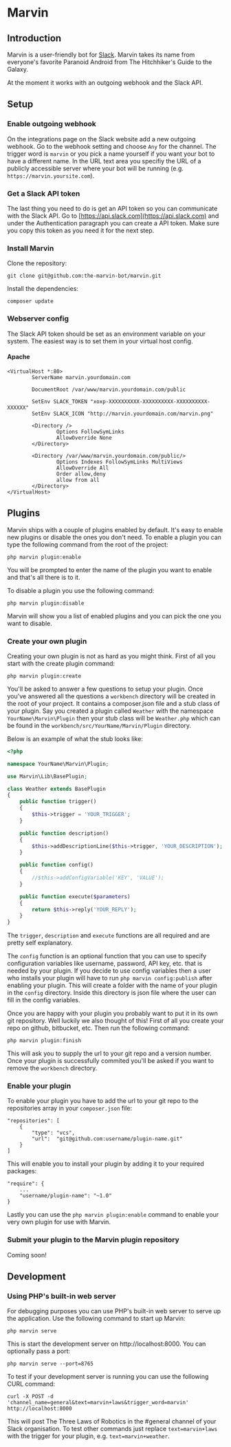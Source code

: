 # Marvin

## Introduction

Marvin is a user-friendly bot for [Slack](http://slack.com). Marvin takes its name from everyone's favorite Paranoid Android from  The Hitchhiker's Guide to the Galaxy.

At the moment it works with an outgoing webhook and the Slack API.

## Setup

### Enable outgoing webhook
On the integrations page on the Slack website add a new outgoing webhook. Go to the webhook setting and choose `Any` for the channel. The trigger word is `marvin` or you pick a name yourself if you want your bot to have a different name. In the URL text area you specifiy the URL of a publicly accessible server where your bot will be running (e.g. `https://marvin.yoursite.com`).

### Get a Slack API token
The last thing you need to do is get an API token so you can communicate with the Slack API. Go to [https://api.slack.com](https://api.slack.com) and under the Authentication paragraph you can create a API token. Make sure you copy this token as you need it for the next step.

### Install Marvin
Clone the repository:

```
git clone git@github.com:the-marvin-bot/marvin.git
```

Install the dependencies:

```
composer update
```

### Webserver config
The Slack API token should be set as an environment variable on your system. The easiest way is to set them in your virtual host config.

#### Apache
```
<VirtualHost *:80>
        ServerName marvin.yourdomain.com

        DocumentRoot /var/www/marvin.yourdomain.com/public

        SetEnv SLACK_TOKEN "xoxp-XXXXXXXXXX-XXXXXXXXXX-XXXXXXXXXX-XXXXXX"
        SetEnv SLACK_ICON "http://marvin.yourdomain.com/marvin.png"

        <Directory />
                Options FollowSymLinks
                AllowOverride None
        </Directory>

        <Directory /var/www/marvin.yourdomain.com/public/>
                Options Indexes FollowSymLinks MultiViews
                AllowOverride All
                Order allow,deny
                allow from all
        </Directory>
</VirtualHost>
```

## Plugins
Marvin ships with a couple of plugins enabled by default. It's easy to enable new plugins or disable the ones you don't need. To enable a plugin you can type the following command from the root of the project:

```
php marvin plugin:enable
```

You will be prompted to enter the name of the plugin you want to enable and that's all there is to it.

To disable a plugin you use the following command:

```
php marvin plugin:disable
```

Marvin will show you a list of enabled plugins and you can pick the one you want to disable.

### Create your own plugin
Creating your own plugin is not as hard as you might think. First of all you start with the create plugin command:

```
php marvin plugin:create
```

You'll be asked to answer a few questions to setup your plugin. Once you've answered all the questions a `workbench` directory will be created in the root of your project. It contains a composer.json file and a stub class of your plugin. Say you created a plugin called `Weather` with the namespace `YourName\Marvin\Plugin` then your stub class will be `Weather.php` which can be found in the `workbench/src/YourName/Marvin/Plugin` directory.

Below is an example of what the stub looks like:


```php
<?php

namespace YourName\Marvin\Plugin;

use Marvin\Lib\BasePlugin;

class Weather extends BasePlugin
{
    public function trigger()
    {
        $this->trigger = 'YOUR_TRIGGER';
    }

    public function description()
    {
        $this->addDescriptionLine($this->trigger, 'YOUR_DESCRIPTION');
    }

    public function config()
    {
        //$this->addConfigVariable('KEY', 'VALUE');
    }

    public function execute($parameters)
    {
        return $this->reply('YOUR_REPLY');
    }
}
```

The `trigger`, `description` and `execute` functions are all required and are pretty self explanatory.

The `config` function is an optional function that you can use to specify configuration variables like username, password, API key, etc. that is needed by your plugin. If you decide to use config variables then a user who installs your plugin will have to run `php marvin config:publish` after enabling your plugin. This will create a folder with the name of your plugin in the `config` directory. Inside this directory is json file where the user can fill in the config variables.

Once you are happy with your plugin you probably want to put it in its own git repository. Well luckily we also thought of this! First of all you create your repo on github, bitbucket, etc. Then run the following command:

```
php marvin plugin:finish
```

This will ask you to supply the url to your git repo and a version number. Once your plugin is successfully commited you'll be asked if you want to remove the `workbench` directory.

### Enable your plugin
To enable your plugin you have to add the url to your git repo to the repositories array in your `composer.json` file:

```
"repositories": [
    {
        "type": "vcs",
        "url":  "git@github.com:username/plugin-name.git"
    }
]
```

This will enable you to install your plugin by adding it to your required packages:

```
"require": {
    ...
    "username/plugin-name": "~1.0"
}
```

Lastly you can use the `php marvin plugin:enable` command to enable your very own plugin for use with Marvin.

### Submit your plugin to the Marvin plugin repository
Coming soon!


## Development

### Using PHP's built-in web server

For debugging purposes you can use PHP's built-in web server to serve up the application. Use the following command to start up Marvin:

```
php marvin serve
```

This is start the development server on http://localhost:8000. You can optionally pass a port:

```
php marvin serve --port=8765
```

To test if your development server is running you can use the following CURL command:

```
curl -X POST -d 'channel_name=general&text=marvin+laws&trigger_word=marvin' http://localhost:8000
```

This will post The Three Laws of Robotics in the #general channel of your Slack organisation. To test other commands just replace `text=marvin+laws` with the trigger for your plugin, e.g. `text=marvin+weather`.